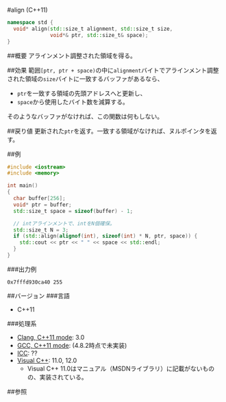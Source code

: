#align (C++11)
```cpp
namespace std {
  void* align(std::size_t alignment, std::size_t size,
              void*& ptr, std::size_t& space);
}
```

##概要
アラインメント調整された領域を得る。


##効果
範囲`[ptr, ptr + space)`の中に`alignment`バイトでアラインメント調整された領域の`size`バイトに一致するバッファがあるなら、

- `ptr`を一致する領域の先頭アドレスへと更新し、
- `space`から使用したバイト数を減算する。

そのようなバッファがなければ、この関数は何もしない。


##戻り値
更新された`ptr`を返す。一致する領域がなければ、ヌルポインタを返す。


##例
```cpp
#include <iostream>
#include <memory>

int main()
{
  char buffer[256];
  void* ptr = buffer;
  std::size_t space = sizeof(buffer) - 1;

  // intアラインメントで、intをN個確保。
  std::size_t N = 3;
  if (std::align(alignof(int), sizeof(int) * N, ptr, space)) {
	std::cout << ptr << " " << space << std::endl;
  }
}
```

###出力例
```
0x7fffd930ca40 255
```

##バージョン
###言語
- C++11

###処理系
- [Clang, C++11 mode](/implementation#clang.md): 3.0
- [GCC, C++11 mode](/implementation#gcc.md): (4.8.2時点で未実装)
- [ICC](/implementation#icc.md): ??
- [Visual C++](/implementation#visual_cpp.md): 11.0, 12.0
	- Visual C++ 11.0はマニュアル（MSDNライブラリ）に記載がないものの、実装されている。


##参照

